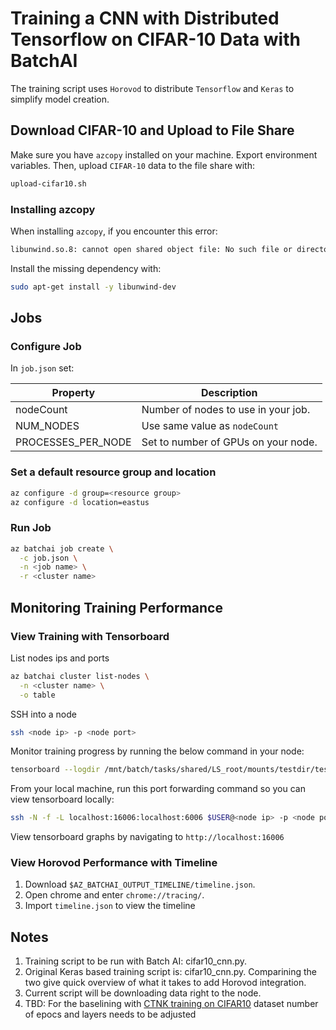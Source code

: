 # Training a CNN with Distributed Tensorflow on CIFAR-10 Data with BatchAI

The training script uses `Horovod` to distribute `Tensorflow` and `Keras`
 to simplify model creation.

## Download CIFAR-10 and Upload to File Share

Make sure you have `azcopy` installed on your machine. Export environment
 variables. Then, upload `CIFAR-10` data to the file share with:

```sh
upload-cifar10.sh
```

### Installing azcopy

When installing `azcopy`, if you encounter this error:

```sh
libunwind.so.8: cannot open shared object file: No such file or directory
```

Install the missing dependency with:

```sh
sudo apt-get install -y libunwind-dev
```

## Jobs

### Configure Job

In `job.json` set:

| Property  | Description |
| --------- | ----------- |
| nodeCount | Number of nodes to use in your job. |
| NUM_NODES | Use same value as `nodeCount` |
| PROCESSES_PER_NODE | Set to number of GPUs on your node. |

### Set a default resource group and location

```sh
az configure -d group=<resource group>
az configure -d location=eastus
```

### Run Job

```sh
az batchai job create \
  -c job.json \
  -n <job name> \
  -r <cluster name>
```

## Monitoring Training Performance

### View Training with Tensorboard

List nodes ips and ports

```sh
az batchai cluster list-nodes \
  -n <cluster name> \
  -o table
```

SSH into a node

```sh
ssh <node ip> -p <node port>
```

Monitor training progress by running the below command in your node:

```sh
tensorboard --logdir /mnt/batch/tasks/shared/LS_root/mounts/testdir/testdir/dist/horovod/data/logs
```

From your local machine, run this port forwarding command so you can view
tensorboard locally:

```sh
ssh -N -f -L localhost:16006:localhost:6006 $USER@<node ip> -p <node port>
```

View tensorboard graphs by navigating to `http://localhost:16006`

### View Horovod Performance with Timeline

1. Download `$AZ_BATCHAI_OUTPUT_TIMELINE/timeline.json`.
2. Open chrome and enter `chrome://tracing/`.
3. Import `timeline.json` to view the timeline

## Notes

1. Training script to be run with Batch AI: cifar10_cnn.py.
2. Original Keras based training script is: cifar10_cnn.py. Comparining the two give quick overview of what it takes to add Horovod integration.
3. Current script will be downloading data right to the node.
4. TBD: For the baselining with [CTNK training on CIFAR10](https://github.com/Azure/BatchAI/tree/master/recipes/CNTK/CNTK-GPU-Python-Distributed) dataset number of epocs and layers needs to be adjusted
